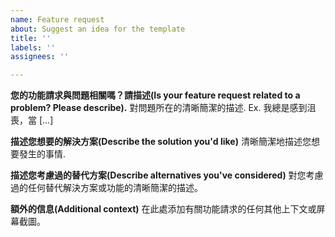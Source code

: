 ```yaml
---
name: Feature request
about: Suggest an idea for the template
title: ''
labels: ''
assignees: ''

---
```


**您的功能請求與問題相關嗎？請描述(Is your feature request related to a problem? Please describe).**
對問題所在的清晰簡潔的描述. Ex. 我總是感到沮喪，當 [...]

**描述您想要的解決方案(Describe the solution you'd like)**
清晰簡潔地描述您想要發生的事情.

**描述您考慮過的替代方案(Describe alternatives you've considered)**
對您考慮過的任何替代解決方案或功能的清晰簡潔的描述。

**額外的信息(Additional context)**
在此處添加有關功能請求的任何其他上下文或屏幕截圖。